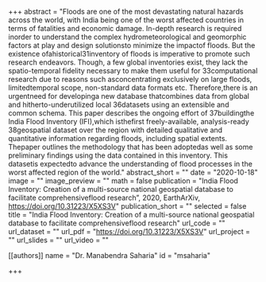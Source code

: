 +++
abstract = "Floods are one of the most devastating natural hazards across the world, with India being one of the worst affected countries in terms of fatalities and economic damage. In-depth research is required inorder to understand the complex hydrometeorological and geomorphic factors at play and design solutionsto minimize the impactof floods. But the existence ofahistorical31inventory of floods is imperative to promote such research endeavors. Though, a few global inventories exist, they lack the spatio-temporal fidelity necessary to make them useful for 33computational  research due  to  reasons such  asconcentrating  exclusively  on  large  floods, limitedtemporal scope, non-standard data formats etc. Therefore,there is an urgentneed for developinga new database thatcombines data from global and hitherto-underutilized local 36datasets using an extensible and common schema. This paper describes the ongoing effort of 37buildingthe India Flood Inventory (IFI),which isthefirst freely-available, analysis-ready 38geospatial dataset over  the  region with  detailed  qualitative  and  quantitative  information regarding floods, including spatial extents. Thepaper outlines the methodology that has been adoptedas well as some preliminary findings using the data contained in this inventory. This datasetis expectedto advance the understanding of flood processes in the worst affected region of the world."
abstract_short = ""
date = "2020-10-18"
image = ""
image_preview = ""
math = false
publication = "India Flood Inventory: Creation of a multi-source national geospatial database to facilitate comprehensiveflood research”, 2020, EarthArXiv, https://doi.org/10.31223/X5XS3V"
publication_short = ""
selected = false
title = "India Flood Inventory: Creation of a multi-source national geospatial database to facilitate comprehensiveflood research"
url_code = ""
url_dataset = ""
url_pdf = "https://doi.org/10.31223/X5XS3V"
url_project = ""
url_slides = ""
url_video = ""

[[authors]]
    name = "Dr. Manabendra Saharia"
    id = "msaharia"

+++
